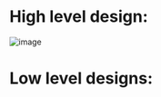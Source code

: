 # High level design:

![image](https://user-images.githubusercontent.com/68493803/114967850-d0c64280-9e92-11eb-9775-492a6fb3a4ce.png)

# Low level designs:

